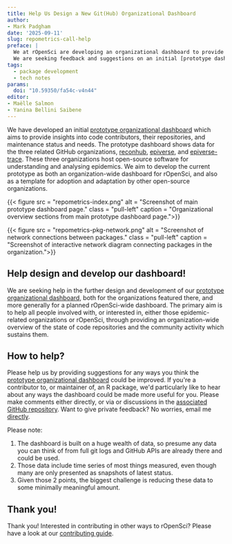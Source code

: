 ```yaml
---
title: Help Us Design a New Git(Hub) Organizational Dashboard
author: 
- Mark Padgham
date: '2025-09-11'
slug: repometrics-call-help
preface: |
  We at rOpenSci are developing an organizational dashboard to provide an overview of all rOpenSci code contributors and their repositories.
  We are seeking feedback and suggestions on an initial [prototype dashboard](https://ropensci-review-tools.github.io/repometrics-demo/).
tags:
  - package development
  - tech notes
params:
  doi: "10.59350/fa54c-v4n44"
editor: 
- Maëlle Salmon
- Yanina Bellini Saibene
---
```


We have developed an initial [prototype organizational dashboard](https://ropensci-review-tools.github.io/repometrics-demo/) which aims to provide insights into code contributors, their repositories, and maintenance status and needs.
The prototype dashboard shows data for the three related GitHub organizations, [reconhub](https://github.com/reconhub), [epiverse](https://github.com/epiverse), and [epiverse-trace](https://github.com/epiverse-trace).
These three organizations host open-source software for understanding and analysing epidemics.
We aim to develop the current prototype as both an organization-wide dashboard for rOpenSci, and also as a template for adoption and adaptation by other open-source organizations.

{{< figure src = "repometrics-index.png" alt = "Screenshot of main prototype dashboard page." class = "pull-left" caption = "Organizational overview sections from main prototype dashboard page.">}}

{{< figure src = "repometrics-pkg-network.png" alt = "Screenshot of network connections between packages." class = "pull-left" caption = "Screenshot of interactive network diagram connecting packages in the organization.">}}

## Help design and develop our dashboard!

We are seeking help in the further design and development of our [prototype organizational dashboard](https://ropensci-review-tools.github.io/repometrics-demo/), both for the organizations featured there, and more generally for a planned rOpenSci-wide dashboard.
The primary aim is to help all people involved with, or interested in, either those epidemic-related organizations or rOpenSci, through providing an organization-wide overview of the state of code repositories and the community activity which sustains them.

## How to help?

Please help us by providing suggestions for any ways you think the [prototype organizational dashboard](https://ropensci-review-tools.github.io/repometrics-demo/) could be improved.
If you're a contributor to, or maintainer of, an R package, we'd particularly like to hear about any ways the dashboard could be made more useful for you.
Please make comments either directly, or via or discussions in the [associated GitHub repository](https://github.com/ropensci-review-tools/orgmetrics/discussions).
Want to give private feedback?
No worries, email me [directly](mailto:mark@ropensci.org).

Please note:
1. The dashboard is built on a huge wealth of data, so presume any data you can think of from full git logs and GitHub APIs are already there and could be used.
2. Those data include time series of most things measured, even though many are only presented as snapshots of latest status.
3. Given those 2 points, the biggest challenge is reducing these data to some minimally meaningful amount.

## Thank you!

Thank you! 
Interested in contributing in other ways to rOpenSci? 
Please have a look at our [contributing guide](https://contributing.ropensci.org). 
